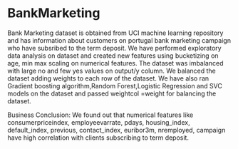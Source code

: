 # BankMarketing
Bank Marketing dataset is obtained from UCI machine learning repository and has information about customers on portugal bank marketing campaign who have subsribed to the term deposit.
We have performed exploratory data analysis on dataset and created new features using bucketizing on age, min max scaling on numerical features.
The dataset was imbalanced with large no and few yes values on output/y column. We balanced the dataset adding weights to each row of the dataset.
We have also ran Gradient boosting algorithm,Random Forest,Logistic Regression and SVC models on the dataset and passed weightcol =weight for balancing the dataset.

Business Conclusion:
We found out that numerical features like consumerpriceindex, employeevarrate, pdays, housing_index, default_index, previous, contact_index, euribor3m, nremployed, campaign have 
high correlation with clients subscribing to term deposit.
